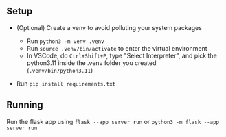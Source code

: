 ## Setup
- (Optional) Create a venv to avoid polluting your system packages
  - Run `python3 -m venv .venv`
  - Run `source .venv/bin/activate` to enter the virtual environment
  - In VSCode, do `Ctrl+Shift+P`, type "Select Interpreter", and pick the python3.11 inside the .venv folder you created (`.venv/bin/python3.11`)

- Run `pip install requirements.txt`

## Running

Run the flask app using `flask --app server run`
or `python3 -m flask --app server run`